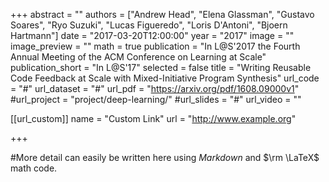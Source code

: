 +++
abstract = ""
authors = ["Andrew Head", "Elena Glassman", "Gustavo Soares", "Ryo Suzuki", "Lucas Figueredo", "Loris D'Antoni", "Bjoern Hartmann"]
date = "2017-03-20T12:00:00"
year = "2017"
image = ""
image_preview = ""
math = true
publication = "In L@S'2017 the Fourth Annual Meeting of the ACM Conference on Learning at Scale"
publication_short = "In L@S'17"
selected = false
title = "Writing Reusable Code Feedback at Scale with Mixed-Initiative Program Synthesis"
url_code = "#"
url_dataset = "#"
url_pdf = "https://arxiv.org/pdf/1608.09000v1"
#url_project = "project/deep-learning/"
#url_slides = "#"
url_video = ""

[[url_custom]]
name = "Custom Link"
url = "http://www.example.org"

+++

#More detail can easily be written here using *Markdown* and $\rm \LaTeX$ math code.
